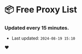 # :package: Free Proxy List
### Updated every 15 minutes.

- Last updated: `2024-08-19 15:10`

:heart:
